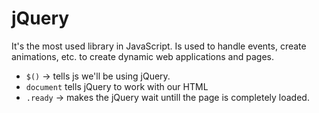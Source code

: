 # jQuery

It's the most used library in JavaScript. Is used to handle events, create animations, etc. to create dynamic web applications and pages.

- `$()` -> tells js we'll be using jQuery.
- `document` tells jQuery to work with our HTML
- `.ready` -> makes the jQuery wait untill the page is completely loaded.
